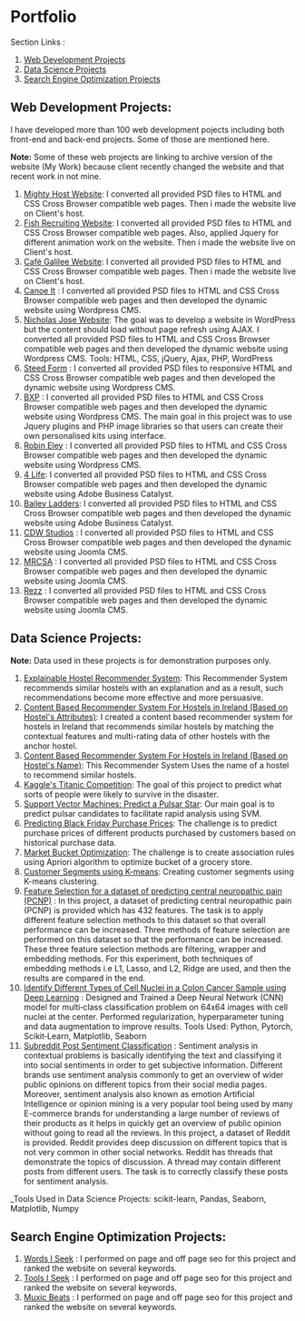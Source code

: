 # Portfolio

Section Links :

1. [Web Development Projects](https://github.com/shehzadahmedqureshi/portfolio/blob/master/README.md#web-development-projects)
2. [Data Science Projects](https://github.com/shehzadahmedqureshi/portfolio/blob/master/README.md#data-science-projects)
3. [Search Engine Optimization Projects](https://github.com/shehzadahmedqureshi/portfolio/blob/master/README.md#search-engine-optimization-projects)

## Web Development Projects:

I have developed more than 100 web development pojects including both front-end and back-end projects. Some of those are mentioned here.

**Note:** Some of these web projects are linking to archive version of the website (My Work) because client recently changed the website and that recent work in not mine.

1. [Mighty Host Website](http://mightyhost.com.au/): I converted all provided PSD files to HTML and CSS Cross Browser compatible web pages. Then i made the website live on Client's host.
2. [Fish Recruiting Website](http://fishrecruiting.com.au/): I converted all provided PSD files to HTML and CSS Cross Browser compatible web pages. Also, applied Jquery for different animation work on the website. Then i made the website live on Client's host.
3. [Café Galilee Website](http://cafe-galilee.com/): I converted all provided PSD files to HTML and CSS Cross Browser compatible web pages. Then i made the website live on Client's host.
4. [Canoe It](https://web.archive.org/web/20140518143442/http://www.canoeit.com.au/) : I converted all provided PSD files to HTML and CSS Cross Browser compatible web pages and then developed the dynamic website using Wordpress CMS.
5. [Nicholas Jose Website](http://www.nicholasjose.com.au/): The goal was to develop a website in WordPress but the content should load without page refresh using AJAX. I converted all provided PSD files to HTML and CSS Cross Browser compatible web pages and then developed the dynamic website using Wordpress CMS.
Tools: HTML, CSS, jQuery, Ajax, PHP, WordPress
6. [Steed Form](https://web.archive.org/web/20141218093624/http://steedform.com/) : I converted all provided PSD files to responsive HTML and CSS Cross Browser compatible web pages and then developed the dynamic website using Wordpress CMS.
7. [BXP](https://web.archive.org/web/20170219165651/http://www.bxpinternational.com.au/) : I converted all provided PSD files to HTML and CSS Cross Browser compatible web pages and then developed the dynamic website using Wordpress CMS. The main goal in this project was to use Jquery plugins and PHP image libraries so that users can create their own personalised kits using interface.
8. [Robin Eley](https://web.archive.org/web/20140722064229/https://www.robineley.com/) :  I converted all provided PSD files to HTML and CSS Cross Browser compatible web pages and then developed the dynamic website using Wordpress CMS.
9. [4 Life](https://web.archive.org/web/20120222005048/http://4lifetraining.com.au/): I converted all provided PSD files to HTML and CSS Cross Browser compatible web pages and then developed the dynamic website using Adobe Business Catalyst.
10. [Bailey Ladders](https://web.archive.org/web/20120229233712/https://www.baileyladders.com.au/): I converted all provided PSD files to HTML and CSS Cross Browser compatible web pages and then developed the dynamic website using Adobe Business Catalyst.
11. [CDW Studios](https://web.archive.org/web/20150106012017/https://cdwstudios.com/) : I converted all provided PSD files to HTML and CSS Cross Browser compatible web pages and then developed the dynamic website using Joomla CMS.
12. [MRCSA](https://web.archive.org/web/20150227052234/http://mrcsa.com.au/) : I converted all provided PSD files to HTML and CSS Cross Browser compatible web pages and then developed the dynamic website using Joomla CMS.
13. [Rezz](https://web.archive.org/web/20140315203850/https://www.rezz.com.au/) : I converted all provided PSD files to HTML and CSS Cross Browser compatible web pages and then developed the dynamic website using Joomla CMS.

## Data Science Projects:

**Note:** Data used in these projects is for demonstration purposes only.

1. [Explainable Hostel Recommender System](https://github.com/shehzadahmedqureshi/portfolio/blob/master/Explainable_Hostel_Recommender_System.ipynb): This Recommender System recommends similar hostels with an explanation and as a result, such recommendations become more effective and more persuasive.
2. [Content Based Recommender System For Hostels in Ireland (Based on Hostel's Attributes)](https://github.com/shehzadahmedqureshi/portfolio/blob/master/Hostel_Recommender_System.ipynb): I created a content based recommender system for hostels in Ireland that recommends similar hostels by matching the contextual features and multi-rating data of other hostels with the anchor hostel.
3. [Content Based Recommender System For Hostels in Ireland (Based on Hostel's Name)](https://github.com/shehzadahmedqureshi/portfolio/blob/master/hostel_recommender_system_based_on_hostel_name.ipynb): This Recommender System Uses the name of a hostel to recommend similar hostels.
4. [Kaggle's Titanic Competition](https://github.com/shehzadahmedqureshi/portfolio/blob/master/titanic/titanic.ipynb): The goal of this project to predict what sorts of people were likely to survive in the disaster.
5. [Support Vector Machines: Predict a Pulsar Star](https://github.com/shehzadahmedqureshi/portfolio/blob/master/pulsar_star/support_vector_machines.ipynb): Our main goal is to predict pulsar candidates to facilitate rapid analysis using SVM.
6. [Predicting Black Friday Purchase Prices](https://github.com/shehzadahmedqureshi/portfolio/blob/master/black_friday/black_friday.ipynb): The challenge is to predict purchase prices of different products purchased by customers based on historical purchase data.
7. [Market Bucket Optimization](https://github.com/shehzadahmedqureshi/portfolio/blob/master/association_rule_learning/apriori_groceries.ipynb): The challenge is to create association rules using Apriori algorithm to optimize bucket of a grocery store.
8. [Customer Segments using K-means](https://github.com/shehzadahmedqureshi/portfolio/blob/master/kmeans_clustering/customer_segments_kmeans.ipynb): Creating customer segments using K-means clustering.
9. [Feature Selection for a dataset of predicting central neuropathic pain (PCNP)](https://github.com/shehzadahmedqureshi/portfolio/blob/master/ml-feature-selection/fs.ipynb) : In this project, a dataset of predicting central neuropathic pain (PCNP) is provided which has 432 features. The task is to apply different feature selection methods to this dataset so that overall performance can be increased. Three methods of feature selection are performed on this dataset so that the performance can be increased. These three feature selection methods are filtering, wrapper and embedding methods. For this experiment, both techniques of embedding methods i.e L1, Lasso, and L2, Ridge are used, and then the results are compared in the end.
10. [Identify Different Types of Cell Nuclei in a Colon Cancer Sample using Deep Learning](https://www.kaggle.com/shahzadqureshi/competitions) : Designed and Trained a Deep Neural Network (CNN) model for multi‑class classification problem on 64x64 images with cell nuclei at the center. Performed regularization, hyperparameter tuning and data augmentation to improve results. Tools Used: Python, Pytorch, Scikit‑Learn, Matplotlib, Seaborn
11. [Subreddit Post Sentiment Classification](https://github.com/shehzadahmedqureshi/portfolio/blob/master/post-sentiment-classification/psc.ipynb) : Sentiment analysis in contextual problems is basically identifying the text and classifying it into social sentiments in order to get subjective information. Different brands use sentiment analysis commonly to get an overview of wider public opinions on different topics from their social media pages. Moreover, sentiment analysis also known as emotion Artificial Intelligence or opinion mining is a very popular tool being used by many E-commerce brands for understanding a large number of reviews of their products as it helps in quickly get an overview of public opinion without going to read all the reviews. In this project, a dataset of Reddit is provided. Reddit provides deep discussion on different topics that is not very common in other social networks. Reddit has threads that demonstrate the topics of discussion. A thread may contain different posts from different users. The task is to correctly classify these posts for sentiment analysis.

_Tools Used in Data Science Projects: scikit-learn, Pandas, Seaborn, Matplotlib, Numpy

## Search Engine Optimization Projects:

1. [Words I Seek](https://www.wordsiseek.com/) : I performed on page and off page seo for this project and ranked the website on several keywords.
2. [Tools I Seek](https://www.toolsiseek.com/) : I performed on page and off page seo for this project and ranked the website on several keywords.
3. [Muxic Beats](https://www.muxicbeats.com/) : I performed on page and off page seo for this project and ranked the website on several keywords.
